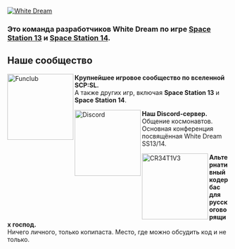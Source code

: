 [![White Dream](https://i.imgur.com/1PmkNFu.png)](#) 
### Это команда разработчиков White Dream по игре [Space Station 13](https://ss13.su/) и [Space Station 14](https://ss14.su/). 

## Наше сообщество
[<img src="https://i.imgur.com/NhGX9XW.png" alt="Funclub" width="150" align="left">](https://funclub.pro)
**Крупнейшее игровое сообщество по вселенной SCP:SL.**<br>А также других игр, включая **Space Station 13** и **Space Station 14**.

[<img src="https://i.imgur.com/lOHdByt.png" alt="Discord" width="150" align="left">](https://discord.gg/2WAsvv5B5v)
**Наш Discord-сервер.**<br>Общение космонавтов. Основная конференция посвящённая White Dream SS13/14.

[<img src="https://i.imgur.com/eQF6BOl.png" alt="CR34T1V3" width="150" align="left">](https://discord.gg/fRsn7RxdQp)
**Альтернативный кодербас для русскоговорящих господ.**<br>Ничего личного, только копипаста. Место, где можно обсудить код и не только.
